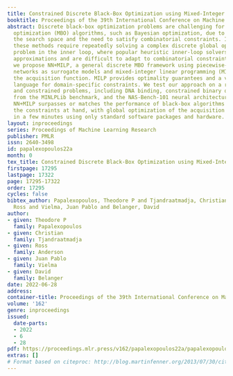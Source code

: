 ```yaml
---
title: Constrained Discrete Black-Box Optimization using Mixed-Integer Programming
booktitle: Proceedings of the 39th International Conference on Machine Learning
abstract: Discrete black-box optimization problems are challenging for model-based
  optimization (MBO) algorithms, such as Bayesian optimization, due to the size of
  the search space and the need to satisfy combinatorial constraints. In particular,
  these methods require repeatedly solving a complex discrete global optimization
  problem in the inner loop, where popular heuristic inner-loop solvers introduce
  approximations and are difficult to adapt to combinatorial constraints. In response,
  we propose NN+MILP, a general discrete MBO framework using piecewise-linear neural
  networks as surrogate models and mixed-integer linear programming (MILP) to optimize
  the acquisition function. MILP provides optimality guarantees and a versatile declarative
  language for domain-specific constraints. We test our approach on a range of unconstrained
  and constrained problems, including DNA binding, constrained binary quadratic problems
  from the MINLPLib benchmark, and the NAS-Bench-101 neural architecture search benchmark.
  NN+MILP surpasses or matches the performance of black-box algorithms tailored to
  the constraints at hand, with global optimization of the acquisition problem running
  in a few minutes using only standard software packages and hardware.
layout: inproceedings
series: Proceedings of Machine Learning Research
publisher: PMLR
issn: 2640-3498
id: papalexopoulos22a
month: 0
tex_title: Constrained Discrete Black-Box Optimization using Mixed-Integer Programming
firstpage: 17295
lastpage: 17322
page: 17295-17322
order: 17295
cycles: false
bibtex_author: Papalexopoulos, Theodore P and Tjandraatmadja, Christian and Anderson,
  Ross and Vielma, Juan Pablo and Belanger, David
author:
- given: Theodore P
  family: Papalexopoulos
- given: Christian
  family: Tjandraatmadja
- given: Ross
  family: Anderson
- given: Juan Pablo
  family: Vielma
- given: David
  family: Belanger
date: 2022-06-28
address:
container-title: Proceedings of the 39th International Conference on Machine Learning
volume: '162'
genre: inproceedings
issued:
  date-parts:
  - 2022
  - 6
  - 28
pdf: https://proceedings.mlr.press/v162/papalexopoulos22a/papalexopoulos22a.pdf
extras: []
# Format based on citeproc: http://blog.martinfenner.org/2013/07/30/citeproc-yaml-for-bibliographies/
---
```

